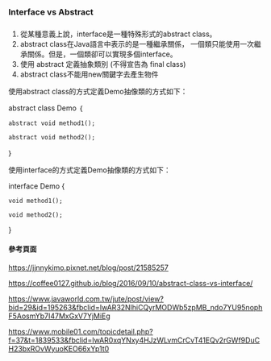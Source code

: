 ###  Interface vs Abstract ###
###
###

1. 從某種意義上說，interface是一種特殊形式的abstract class。 
2. abstract class在Java語言中表示的是一種繼承關係，
   一個類只能使用一次繼承關係。但是，一個類卻可以實現多個interface。
3. 使用 abstract 定義抽象類別 (不得宣告為 final class)
4. abstract class不能用new關鍵字去產生物件


使用abstract class的方式定義Demo抽像類的方式如下： 

abstract class Demo ｛ 

    abstract void method1(); 

    abstract void method2(); 
｝ 

使用interface的方式定義Demo抽像類的方式如下： 

interface Demo { 

    void method1(); 

    void method2(); 

} 


#### 參考頁面 ####

https://jjnnykimo.pixnet.net/blog/post/21585257

https://coffee0127.github.io/blog/2016/09/10/abstract-class-vs-interface/

https://www.javaworld.com.tw/jute/post/view?bid=29&id=195263&fbclid=IwAR32NlhiCQyrMODWb5zpMB_ndo7YU95nophF5AosmYb7I47MxGxV7YjMiEg

https://www.mobile01.com/topicdetail.php?f=37&t=1839533&fbclid=IwAR0xqYNxy4HJzWLvmCrCvT41EQv2rGWf9DuCH23bxROvWyuoKEO66xYp1t0